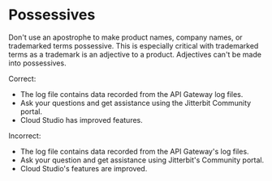 # Possessives

Don't use an apostrophe to make product names, company names, or trademarked terms possessive. This is especially
critical with trademarked terms as a trademark is an adjective to a product. Adjectives can't be made into
possessives.

Correct:

* The log file contains data recorded from the API Gateway log files.
* Ask your questions and get assistance using the Jitterbit Community portal.
* Cloud Studio has improved features.

Incorrect:

* The log file contains data recorded from the API Gateway's log files.
* Ask your question and get assistance using Jitterbit's Community portal.
* Cloud Studio's features are improved.

